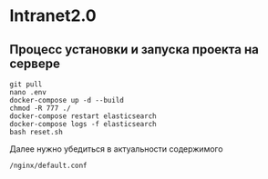 # Intranet2.0

## Процесс установки и запуска проекта на сервере
```
git pull
nano .env
docker-compose up -d --build
chmod -R 777 ./
docker-compose restart elasticsearch
docker-compose logs -f elasticsearch
bash reset.sh
```
Далее нужно убедиться в актуальности содержимого
```
/nginx/default.conf
```